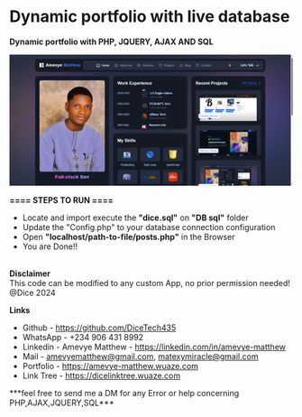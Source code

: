 
<h1>Dynamic portfolio with live database</h1><p>

<b>Dynamic portfolio with PHP, JQUERY, AJAX AND SQL</b><p>

![App Screenshot](./assets/img/images/portfolio.png)

<b>==== STEPS TO RUN ====</b>

- Locate and import execute the <b>"dice.sql"</b> on <b>"DB sql"</b> folder
- Update the "Config.php" to your database connection configuration
- Open <b>"localhost/path-to-file/posts.php"</b> in the Browser
- You are Done!!

<p><br>
 <b>Disclaimer</b><br>
 This code can be modified to any custom App, no prior permission needed!
 @Dice 2024<br>
 
 <b>Links</b><br>

- Github - https://github.com/DiceTech435 <br>                              
- WhatsApp - +234 906 431 8992       <br>                                   
- Linkedin - Amevye Matthew - https://linkedin.com/in/amevye-matthew     <br>                           
- Mail - amevyematthew@gmail.com, matexymiracle@gmail.com     <br>                      
- Portfolio - https://amevye-matthew.wuaze.com    <br>                      
- Link Tree - https://dicelinktree.wuaze.com    <br> 
 
<p>
 ***feel free to send me a DM for any Error or help concerning PHP,AJAX,JQUERY,SQL***
